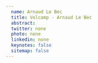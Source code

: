 ```yaml
---
  name: Arnaud Le Bec
  title: Volcamp - Arnaud Le Bec
  abstract: 
  twitter: none
  photo: none
  linkedin: none
  keynotes: false
  sitemap: false
---
```

